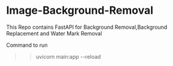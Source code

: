 # Image-Background-Removal
This Repo contains FastAPI for Background Removal,Background Replacement and Water Mark Removal

Command to run 
>> uvicorn main:app --reload